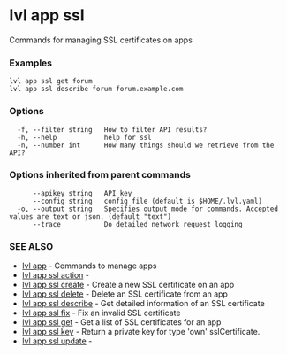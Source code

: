 # lvl app ssl

Commands for managing SSL certificates on apps

### Examples

```
lvl app ssl get forum
lvl app ssl describe forum forum.example.com
```

### Options

```
  -f, --filter string   How to filter API results?
  -h, --help            help for ssl
  -n, --number int      How many things should we retrieve from the API?
```

### Options inherited from parent commands

```
      --apikey string   API key
      --config string   config file (default is $HOME/.lvl.yaml)
  -o, --output string   Specifies output mode for commands. Accepted values are text or json. (default "text")
      --trace           Do detailed network request logging
```

### SEE ALSO

* [lvl app](lvl_app.md)	 - Commands to manage apps
* [lvl app ssl action](lvl_app_ssl_action.md)	 - 
* [lvl app ssl create](lvl_app_ssl_create.md)	 - Create a new SSL certificate on an app
* [lvl app ssl delete](lvl_app_ssl_delete.md)	 - Delete an SSL certificate from an app
* [lvl app ssl describe](lvl_app_ssl_describe.md)	 - Get detailed information of an SSL certificate
* [lvl app ssl fix](lvl_app_ssl_fix.md)	 - Fix an invalid SSL certificate
* [lvl app ssl get](lvl_app_ssl_get.md)	 - Get a list of SSL certificates for an app
* [lvl app ssl key](lvl_app_ssl_key.md)	 - Return a private key for type 'own' sslCertificate.
* [lvl app ssl update](lvl_app_ssl_update.md)	 - 

